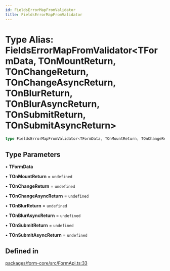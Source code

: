```yaml
---
id: FieldsErrorMapFromValidator
title: FieldsErrorMapFromValidator
---
```


# Type Alias: FieldsErrorMapFromValidator\<TFormData, TOnMountReturn, TOnChangeReturn, TOnChangeAsyncReturn, TOnBlurReturn, TOnBlurAsyncReturn, TOnSubmitReturn, TOnSubmitAsyncReturn\>

```ts
type FieldsErrorMapFromValidator<TFormData, TOnMountReturn, TOnChangeReturn, TOnChangeAsyncReturn, TOnBlurReturn, TOnBlurAsyncReturn, TOnSubmitReturn, TOnSubmitAsyncReturn>: Partial<Record<DeepKeys<TFormData>, ValidationErrorMap<TOnMountReturn, TOnChangeReturn, TOnChangeAsyncReturn, TOnBlurReturn, TOnBlurAsyncReturn, TOnSubmitReturn, TOnSubmitAsyncReturn>>>;
```

## Type Parameters

• **TFormData**

• **TOnMountReturn** = `undefined`

• **TOnChangeReturn** = `undefined`

• **TOnChangeAsyncReturn** = `undefined`

• **TOnBlurReturn** = `undefined`

• **TOnBlurAsyncReturn** = `undefined`

• **TOnSubmitReturn** = `undefined`

• **TOnSubmitAsyncReturn** = `undefined`

## Defined in

[packages/form-core/src/FormApi.ts:33](https://github.com/TanStack/form/blob/main/packages/form-core/src/FormApi.ts#L33)
